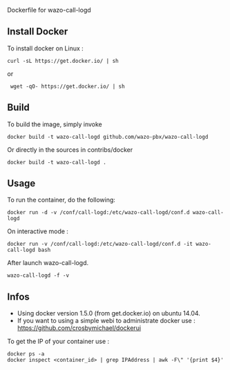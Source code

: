 Dockerfile for wazo-call-logd

## Install Docker

To install docker on Linux :

    curl -sL https://get.docker.io/ | sh
 
 or
 
     wget -qO- https://get.docker.io/ | sh

## Build

To build the image, simply invoke

    docker build -t wazo-call-logd github.com/wazo-pbx/wazo-call-logd

Or directly in the sources in contribs/docker

    docker build -t wazo-call-logd .
  
## Usage

To run the container, do the following:

    docker run -d -v /conf/call-logd:/etc/wazo-call-logd/conf.d wazo-call-logd

On interactive mode :

    docker run -v /conf/call-logd:/etc/wazo-call-logd/conf.d -it wazo-call-logd bash

After launch wazo-call-logd.

    wazo-call-logd -f -v

## Infos

- Using docker version 1.5.0 (from get.docker.io) on ubuntu 14.04.
- If you want to using a simple webi to administrate docker use : https://github.com/crosbymichael/dockerui

To get the IP of your container use :

    docker ps -a
    docker inspect <container_id> | grep IPAddress | awk -F\" '{print $4}'
